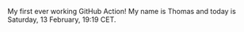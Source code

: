 My first ever working GitHub Action!
My name is Thomas and today is Saturday, 13 February, 19:19 CET. 
